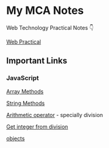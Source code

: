 # My MCA Notes

Web Technology Practical Notes 👇

[Web Practical](PRACTICAL/Web.md)

## Important Links

### JavaScript

[Array Methods](https://www.w3schools.com/js/js_array_methods.asp)

[String Methods](https://www.w3schools.com/js/js_string_methods.asp)

[Arithmetic operator](https://www.w3schools.com/js/js_arithmetic.asp) - specially division

[Get integer from division](https://www.basedash.com/blog/how-to-do-integer-division-in-javascript)

[objects](https://www.w3schools.com/js/js_objects.asp)
